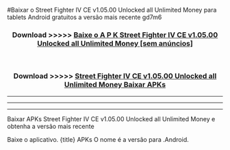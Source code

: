 #Baixar o Street Fighter IV CE v1.05.00 Unlocked all Unlimited Money   para tablets Android gratuitos a versão mais recente gd7m6


<div align="center">
<h3>Download >>>>> <a href="https://pt-web.web.app/?pt= Street Fighter IV CE v1.05.00 Unlocked all Unlimited Money ">Baixe o A P K Street Fighter IV CE v1.05.00 Unlocked all Unlimited Money  [sem anúncios]</a></h3><br>

<h3>Download >>>>> <a href="https://pt-web.web.app/?pt= Street Fighter IV CE v1.05.00 Unlocked all Unlimited Money ">Street Fighter IV CE v1.05.00 Unlocked all Unlimited Money  Baixar APKs</a></h3>
</div>

----------------------------------------------------------

----------------------------------------------------------

----------------------------------------------------------

Baixar APKs Street Fighter IV CE v1.05.00 Unlocked all Unlimited Money  e obtenha a versão mais recente

Baixe o aplicativo. {title} APKs O nome é a versão para .Android.


